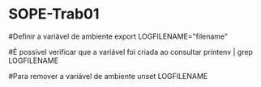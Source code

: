 # SOPE-Trab01

#Definir a variável de ambiente
export LOGFILENAME="filename"

#É possível verificar que a variável foi criada ao consultar
printenv | grep LOGFILENAME

#Para remover a variável de ambiente
unset LOGFILENAME
